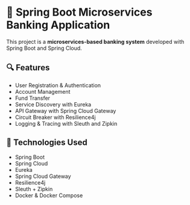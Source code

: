 # 🏦 Spring Boot Microservices Banking Application

This project is a **microservices-based banking system** developed with Spring Boot and Spring Cloud.

## 🔍 Features

- User Registration & Authentication
- Account Management
- Fund Transfer
- Service Discovery with Eureka
- API Gateway with Spring Cloud Gateway
- Circuit Breaker with Resilience4j
- Logging & Tracing with Sleuth and Zipkin

## 🧰 Technologies Used

- Spring Boot
- Spring Cloud
- Eureka
- Spring Cloud Gateway
- Resilience4j
- Sleuth + Zipkin
- Docker & Docker Compose
